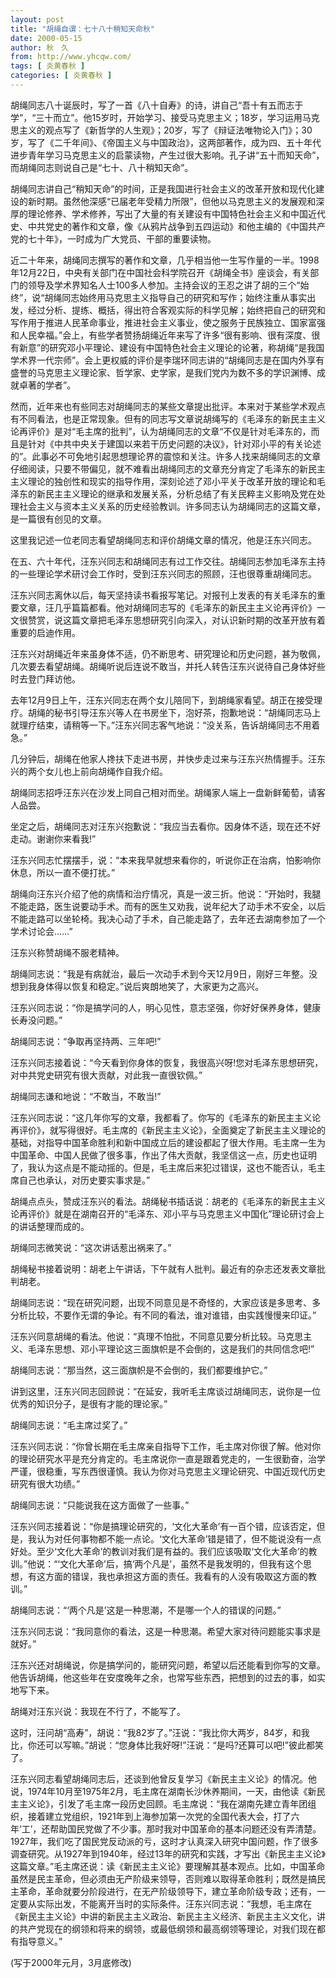 ```yaml
---
layout: post
title: "胡绳自谓：七十八十稍知天命秋"
date: 2000-05-15
author: 秋　久
from: http://www.yhcqw.com/
tags: [ 炎黄春秋 ]
categories: [ 炎黄春秋 ]
---
```





胡绳同志八十诞辰时，写了一首《八十自寿》的诗，讲自己“吾十有五而志于学”，“三十而立”。他15岁时，开始学习、接受马克思主义；18岁，学习运用马克思主义的观点写了《新哲学的人生观》；20岁，写了《辩证法唯物论入门》；30岁，写了《二千年间》、《帝国主义与中国政治》，这两部著作，成为四、五十年代进步青年学习马克思主义的启蒙读物，产生过很大影响。孔子讲“五十而知天命”，而胡绳同志则说自己是“七十、八十稍知天命”。


胡绳同志讲自己“稍知天命”的时间，正是我国进行社会主义的改革开放和现代化建设的新时期。虽然他深感“已届老年受精力所限”，但他以马克思主义的发展观和深厚的理论修养、学术修养，写出了大量的有关建设有中国特色社会主义和中国近代史、中共党史的著作和文章，像《从鸦片战争到五四运动》和他主编的《中国共产党的七十年》，一时成为广大党员、干部的重要读物。


近二十年来，胡绳同志撰写的著作和文章，几乎相当他一生写作量的一半。1998年12月22日，中央有关部门在中国社会科学院召开《胡绳全书》座谈会，有关部门的领导及学术界知名人士100多人参加。主持会议的王忍之讲了胡的三个“始终”，说“胡绳同志始终用马克思主义指导自己的研究和写作；始终注重从事实出发，经过分析、提练、概括，得出符合客观实际的科学见解；始终把自己的研究和写作用于推进人民革命事业，推进社会主义事业，使之服务于民族独立、国家富强和人民幸福。”会上，有些学者赞扬胡绳近年来写了许多“很有影响、很有深度、很有新意”的研究邓小平理论、建设有中国特色社会主义理论的论著，称胡绳“是我国学术界一代宗师”。会上更权威的评价是李瑞环同志讲的“胡绳同志是在国内外享有盛誉的马克思主义理论家、哲学家、史学家，是我们党内为数不多的学识渊博、成就卓著的学者”。


然而，近年来也有些同志对胡绳同志的某些文章提出批评。本来对于某些学术观点有不同看法，也是正常现象。但有的同志写文章说胡绳写的《毛泽东的新民主主义论再评价》是对“毛主席的批判”，认为胡绳同志的文章“不仅是针对毛泽东的，而且是针对《中共中央关于建国以来若干历史问题的决议》，针对邓小平的有关论述的”。此事必不可免地引起思想理论界的震惊和关注。许多人找来胡绳同志的文章仔细阅读，只要不带偏见，就不难看出胡绳同志的文章充分肯定了毛泽东的新民主主义理论的独创性和现实的指导作用，深刻论述了邓小平关于改革开放的理论和毛泽东的新民主主义理论的继承和发展关系，分析总结了有关民粹主义影响及党在处理社会主义与资本主义关系的历史经验教训。许多同志认为胡绳同志的这篇文章，是一篇很有创见的文章。

这里我记述一位老同志看望胡绳同志和评价胡绳文章的情况，他是汪东兴同志。

在五、六十年代，汪东兴同志和胡绳同志有过工作交往。胡绳同志参加毛泽东主持的一些理论学术研讨会工作时，受到汪东兴同志的照顾，汪也很尊重胡绳同志。


汪东兴同志离休以后，每天坚持读书看报写笔记。对报刊上发表的有关毛泽东的重要文章，汪几乎篇篇都看。他对胡绳同志写的《毛泽东的新民主主义论再评价》一文很赞赏，说这篇文章把毛泽东思想研究引向深入，对认识新时期的改革开放有着重要的启迪作用。


汪东兴对胡绳近年来虽身体不适，仍不断思考、研究理论和历史问题，甚为敬佩，几次要去看望胡绳。胡绳听说后连说不敢当，并托人转告汪东兴说待自己身体好些时去登门拜访他。


去年12月9日上午，汪东兴同志在两个女儿陪同下，到胡绳家看望。胡正在接受理疗。胡绳的秘书引导汪东兴等人在书房坐下，泡好茶，抱歉地说：“胡绳同志马上就理疗结束，请稍等一下。”汪东兴同志客气地说：“没关系，告诉胡绳同志不用着急。”

几分钟后，胡绳在他家人搀扶下走进书房，并快步走过来与汪东兴热情握手。汪东兴的两个女儿也上前向胡绳作自我介绍。

胡绳同志招呼汪东兴在沙发上同自己相对而坐。胡绳家人端上一盘新鲜葡萄，请客人品尝。

坐定之后，胡绳同志对汪东兴抱歉说：“我应当去看你。因身体不适，现在还不好走动。谢谢你来看我!”

汪东兴同志忙摆摆手，说：“本来我早就想来看你的，听说你正在治病，怕影响你休息，所以一直不便打扰。”


胡绳向汪东兴介绍了他的病情和治疗情况，真是一波三折。他说：“开始时，我腿不能走路，医生说要动手术。而有的医生又劝我，说年纪大了动手术不安全，以后不能走路可以坐轮椅。我决心动了手术，自己能走路了，去年还去湖南参加了一个学术讨论会……”

汪东兴称赞胡绳不服老精神。

胡绳同志说：“我是有病就治，最后一次动手术到今天12月9日，刚好三年整。没想到我身体得以恢复和稳定。”说后爽朗地笑了，大家更为之高兴。

汪东兴同志说：“你是搞学问的人，明心见性，意志坚强，你好好保养身体，健康长寿没问题。”

胡绳同志说：“争取再坚持两、三年吧!”

汪东兴同志接着说：“今天看到你身体的恢复，我很高兴呀!您对毛泽东思想研究，对中共党史研究有很大贡献，对此我一直很钦佩。”

胡绳同志谦和地说：“不敢当，不敢当!”


汪东兴同志说：“这几年你写的文章，我都看了。你写的《毛泽东的新民主主义论再评价》，就写得很好。毛主席的《新民主主义论》，全面奠定了新民主主义理论的基础，对指导中国革命胜利和新中国成立后的建设都起了很大作用。毛主席一生为中国革命、中国人民做了很多事，作出了伟大贡献，我坚信这一点，历史也证明了，我认为这点是不能动摇的。但是，毛主席后来犯过错误，这也不能否认，毛主席自己也承认，对历史要实事求是。”


胡绳点点头，赞成汪东兴的看法。胡绳秘书插话说：胡老的《毛泽东的新民主主义论再评价》就是在湖南召开的“毛泽东、邓小平与马克思主义中国化”理论研讨会上的讲话整理而成的。

胡绳同志微笑说：“这次讲话惹出祸来了。”

胡绳秘书接着说明：胡老上午讲话，下午就有人批判。最近有的杂志还发表文章批判胡老。

胡绳同志说：“现在研究问题，出现不同意见是不奇怪的，大家应该是多思考、多分析比较，不要作无谓的争论。有不同的看法，谁对谁错，由实践慢慢来印证。”

汪东兴同意胡绳的看法。他说：“真理不怕批，不同意见要分析比较。马克思主义、毛泽东思想、邓小平理论这三面旗帜是不会倒的，这是我们的共同信念吧!”

胡绳同志说：“那当然，这三面旗帜是不会倒的，我们都要维护它。”

讲到这里，汪东兴同志回顾说：“在延安，我听毛主席谈过胡绳同志，说你是一位优秀的知识分子，是很有才能的理论家。”

胡绳同志说：“毛主席过奖了。”


汪东兴同志说：“你曾长期在毛主席亲自指导下工作，毛主席对你很了解。他对你的理论研究水平是充分肯定的。毛主席说你一直是跟着党走的，一生很勤奋，治学严谨，很稳重，写东西很谨慎。我认为你对马克思主义理论研究、中国近现代历史研究有很大功绩。”

胡绳同志说：“只能说我在这方面做了一些事。”


汪东兴同志接着说：“你是搞理论研究的，‘文化大革命’有一百个错，应该否定，但是，我认为对任何事物都不能一点论。‘文化大革命’错是错了，但不能说没有一点好处。至少‘文化大革命’的教训对我们是有益的。我们应该吸取‘文化大革命’的教训。”他说：“‘文化大革命’后，搞‘两个凡是’，虽然不是我发明的，但我有这个思想，有这方面的错误，我也承担这方面的责任。我看有的人没有吸取这方面的教训。”

胡绳同志说：“‘两个凡是’这是一种思潮，不是哪一个人的错误的问题。”

汪东兴同志说：“我同意你的看法，这是一种思潮。希望大家对待问题能实事求是就好。”

汪东兴还对胡绳说，你是搞学问的，能研究问题，希望以后还能看到你写的文章。他告诉胡绳，他这些年在安度晚年之余，也常写些东西，把想到的过去的事，如实地写下来。

胡绳对汪东兴说：我现在不行了，不能写了。


这时，汪问胡“高寿”，胡说：“我82岁了。”汪说：“我比你大两岁，84岁，和我比，你还可以写嘛。”胡说：“您身体比我好呀!”汪说：“是吗?还算可以吧!”彼此都笑了。


汪东兴同志看望胡绳同志后，还谈到他曾反复学习《新民主主义论》的情况。他说，1974年10月至1975年2月，毛主席在湖南长沙休养期间，一天，由他读《新民主主义论》，引发了毛主席一段历史回顾。毛主席说：“我在湖南先建立青年团组织，接着建立党组织，1921年到上海参加第一次党的全国代表大会，打了六年‘工’，还帮助国民党做了不少事。那时我对中国革命的基本问题还没有弄清楚。1927年，我们吃了国民党反动派的亏，这时才认真深入研究中国问题，作了很多调查研究。从1927年到1940年，经过13年的研究和实践，才写出《新民主主义论》这篇文章。”毛主席还说：读《新民主主义论》要理解其基本观点。比如，中国革命虽然是民主革命，但必须由无产阶级来领导，否则难以取得革命胜利；既然是搞民主革命，革命就要分阶段进行，在无产阶级领导下，建立革命阶级专政；还有，一定要从实际出发，不能离开当时的实际条件。汪东兴同志说：“我想，毛主席在《新民主主义论》中讲的新民主主义政治、新民主主义经济、新民主主义文化，讲的共产党现在的纲领和将来的纲领，或最低纲领和最高纲领等理论，对我们现在都有指导意义。”

(写于2000年元月，3月底修改)


